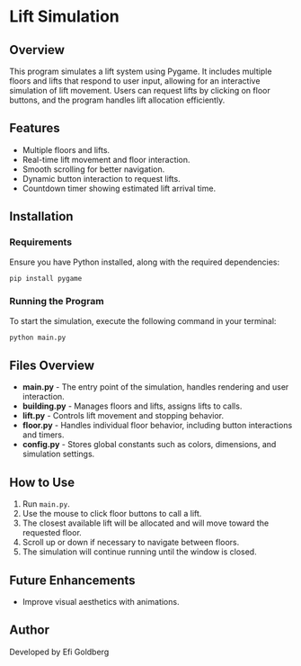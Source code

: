 # Lift Simulation

## Overview
This program simulates a lift system using Pygame. It includes multiple floors and lifts that respond to user input, allowing for an interactive simulation of lift movement. Users can request lifts by clicking on floor buttons, and the program handles lift allocation efficiently.

## Features
- Multiple floors and lifts.
- Real-time lift movement and floor interaction.
- Smooth scrolling for better navigation.
- Dynamic button interaction to request lifts.
- Countdown timer showing estimated lift arrival time.

## Installation
### Requirements
Ensure you have Python installed, along with the required dependencies:
```sh
pip install pygame
```

### Running the Program
To start the simulation, execute the following command in your terminal:
```sh
python main.py
```

## Files Overview
- **main.py** - The entry point of the simulation, handles rendering and user interaction.
- **building.py** - Manages floors and lifts, assigns lifts to calls.
- **lift.py** - Controls lift movement and stopping behavior.
- **floor.py** - Handles individual floor behavior, including button interactions and timers.
- **config.py** - Stores global constants such as colors, dimensions, and simulation settings.

## How to Use
1. Run `main.py`.
2. Use the mouse to click floor buttons to call a lift.
3. The closest available lift will be allocated and will move toward the requested floor.
4. Scroll up or down if necessary to navigate between floors.
5. The simulation will continue running until the window is closed.

## Future Enhancements
- Improve visual aesthetics with animations.

## Author
Developed by Efi Goldberg

